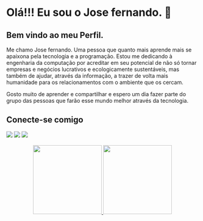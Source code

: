 <div>
    <h1>Olá!!! Eu sou o Jose fernando. 👋 </h1>
    <h2>Bem vindo ao meu Perfil.</h2>
    <p> Me chamo Jose fernando. Uma pessoa que quanto mais aprende mais se apaixona pela tecnologia e a programação. Estou me dedicando à engenharia da computação por acreditar em seu potencial de não só tornar empresas e negócios lucrativos e ecologicamente sustentáveis, mas também de ajudar, através da informação, a trazer de volta mais humanidade para os relacionamentos com o ambiente que os cercam. 
    </p>
    <p>Gosto muito de aprender e compartilhar e espero um dia fazer parte do grupo das pessoas que farão esse mundo melhor através da tecnologia. 
    </p>
</div>

<div>
    <h2>Conecte-se comigo</h2>
   <a href="https://www.linkedin.com/in/jose-fernando-25b6b3278/" target="_blank"><img src="https://img.shields.io/badge/-LinkedIn-%230077B5?style=for-the-badge&logo=linkedin&logoColor=white" target="_blank"></a> 
   <a href="https://discord.com" target="83Rfl#3843"><img src="https://img.shields.io/badge/Discord-7289DA?style=for-the-badge&logo=discord&logoColor=white" target="_blank"></a> 
    <a href = "fernando04jf@gmail.com"><img src="https://img.shields.io/badge/-Gmail-%23333?style=for-the-badge&logo=gmail&logoColor=white" target="_blank"></a>
</div>
<br>
<div align="center">
  <a href="https://github.com/fernandojfd">
  <img height="180em" src="https://github-readme-stats.vercel.app/api?username=fernandojfd&show_icons=true&theme=tokyonight&include_all_commits=true&count_private=true"/>
  <img height="180em" src="https://github-readme-stats.vercel.app/api/top-langs/?username=fernandojfd&layout=compact&langs_count=7&theme=tokyonight"/>
</div>
